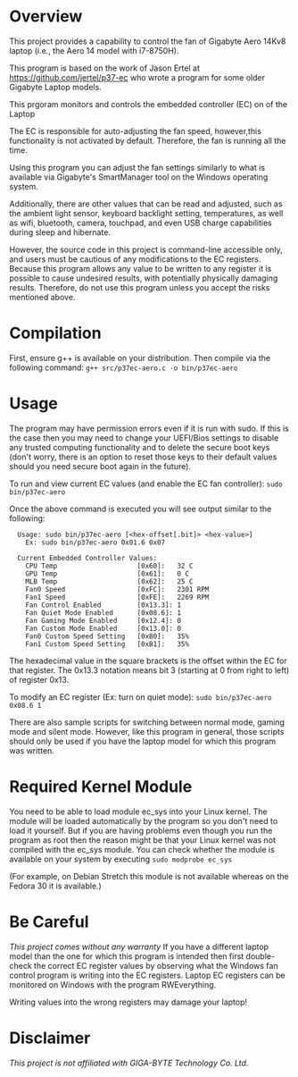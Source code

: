 # Overview
This project provides a capability to control the fan of Gigabyte Aero 14Kv8 laptop
(i.e., the Aero 14 model with i7-8750H).

This program is based on the work of Jason Ertel at https://github.com/jertel/p37-ec 
who wrote a program for some older Gigabyte Laptop models.

This prgoram monitors and controls the embedded controller (EC) on of the Laptop

The EC is responsible for auto-adjusting the fan speed, however,this functionality 
is not activated by default. Therefore, the fan is running all the time.

Using this program you can adjust the fan settings similarly to what is available 
via Gigabyte's SmartManager tool on the Windows operating system.

Additionally, there are other values that can be read and adjusted, such as the
ambient light sensor, keyboard backlight setting, temperatures, as well as wifi,
bluetooth, camera, touchpad, and even USB charge capabilities during sleep and
hibernate.

However, the source code in this project is command-line accessible only, and users
must be cautious of any modifications to the EC registers. Because this program
allows any value to be written to any register it is possible to cause undesired
results, with potentially physically damaging results. Therefore, do not use this
program unless you accept the risks mentioned above.

# Compilation
First, ensure g++ is available on your distribution. Then compile via the
following command:
`g++ src/p37ec-aero.c -o bin/p37ec-aero`

# Usage
The program may have permission errors even if it is run with sudo.
If this is the case then you may need to change your UEFI/Bios settings to
disable any trusted computing functionality and to delete the secure boot
keys (don't worry, there is an option to reset those keys to their default
values should you need secure boot again in the future).

To run and view current EC values (and enable the EC fan controller):
`sudo bin/p37ec-aero`

Once the above command is executed you will see output similar to the following:
```
  Usage: sudo bin/p37ec-aero [<hex-offset[.bit]> <hex-value>]
    Ex: sudo bin/p37ec-aero 0x01.6 0x07

  Current Embedded Controller Values:
    CPU Temp                    [0x60]:   32 C
    GPU Temp                    [0x61]:   0 C
    MLB Temp                    [0x62]:   25 C
    Fan0 Speed                  [0xFC]:   2301 RPM
    Fan1 Speed                  [0xFE]:   2269 RPM
    Fan Control Enabled         [0x13.3]: 1
    Fan Quiet Mode Enabled      [0x08.6]: 1
    Fan Gaming Mode Enabled     [0x12.4]: 0
    Fan Custom Mode Enabled     [0x13.0]: 0
    Fan0 Custom Speed Setting   [0xB0]:   35%
    Fan1 Custom Speed Setting   [0xB1]:   35%
```
The hexadecimal value in the square brackets is the offset within the EC for that 
register. The 0x13.3 notation means bit 3 (starting at 0 from right to left) of 
register 0x13.

To modify an EC register (Ex: turn on quiet mode):
`sudo bin/p37ec-aero 0x08.6 1`

There are also sample scripts for switching between normal mode, gaming mode
and silent mode. However, like this program in general, those scripts should only 
be used if you have the laptop model for which this program was written.

# Required Kernel Module
You need to be able to load module ec_sys into your Linux kernel.
The module will be loaded automatically by the program so you don't need to 
load it yourself. But if you are having problems even though you run the
program as root then the reason might be that your Linux kernel was not compiled 
with the ec_sys module. You can check whether the module is available on your system
by executing `sudo modprobe ec_sys`

(For example, on Debian Stretch this module is not available whereas on the
Fedora 30 it is available.)

# Be Careful
*This project comes without any warranty*
If you have a different laptop model than the one for which this program is 
intended then first double-check the correct EC register values by observing 
what the Windows fan control program is writing into the EC registers. 
Laptop EC registers can be monitored on Windows with the program
RWEverything.

Writing values into the wrong registers may damage your laptop!


# Disclaimer
*This project is not affiliated with GIGA-BYTE Technology Co. Ltd.*

